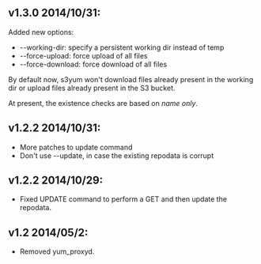 v1.3.0 2014/10/31:
---------------

Added new options:
 * --working-dir: specify a persistent working dir instead of temp
 * --force-upload: force upload of all files
 * --force-download: force download of all files

By default now, s3yum won't download files already present in the working dir
or upload files already present in the S3 bucket.

At present, the existence checks are based on *name only*.

v1.2.2 2014/10/31:
---------------

* More patches to update command
* Don't use --update, in case the existing repodata is corrupt

v1.2.2 2014/10/29:
---------------

* Fixed UPDATE command to perform a GET and then update the repodata.

v1.2 2014/05/2:
---------------

* Removed yum_proxyd.


